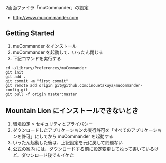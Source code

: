 2画面ファイラ「muCommander」の設定
* http://www.mucommander.com

## Getting Started
1. muCommander をインストール
1. muCommander を起動して、いったん閉じる
1. 下記コマンドを実行する

```
cd ~/Library/Preferences/muCommander
git init
git add .
git commit -m "first commit"
git remote add origin git@github.com:inouetakuya/mucommander-config.git
git pull -f origin msater:master
```

## Mountain Lion にインストールできないとき
1. 環境設定 > セキュリティとプライバシー
1. ダウンロードしたアプリケーションの実行許可を「すべてのアプリケーションを許可」にしてから muCommander を起動する
1. いったん起動した後は、上記設定を元に戻して問題ない
1. [公式の案内](http://mucommander.tumblr.com/post/28828080869/mac-os-x-mountain-lion-now-requires-all) には、ダウンロードする前に設定変更してねって書いているけど、ダウンロード後でもイケた

